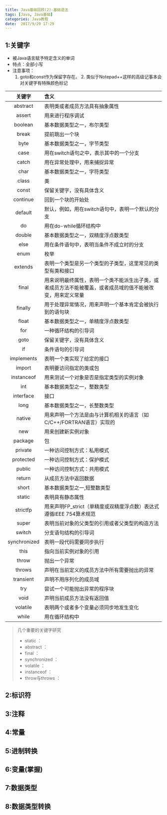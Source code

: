 ```yaml
---
title: Java基础回顾(2)-基础语法
tags: [Java, Java基础]
categories: Java教程
date:  2017/9/20 17:29
---
```

<!-- more -->
1:关键字
----------------
  + 被Java语言赋予特定含义的单词
  + 特点：全部小写
  + 注意事项：
      1. goto和const作为保留字存在。
  		2. 类似于Notepad++这样的高级记事本会对关键字有特殊颜色标记  

| 关键字  | 含义|
| :----:   | :----- |
| abstract  |表明类或者成员方法具有抽象属性   |     
| assert  |用来进行程序调试   |   
| boolean  |基本数据类型之一，布尔类型   |  
| break  |提前跳出一个块   |  
| byte  |基本数据类型之一，字节类型   |  
| case  |用在switch语句之中，表示其中的一个分支  |  
| catch  |用在异常处理中，用来捕捉异常   |  
| char  |基本数据类型之一，字符类型   |  
| class  |类   |  
| const  |保留关键字，没有具体含义   |  
| continue  |回到一个块的开始处   |  
| default  |默认，例如，用在switch语句中，表明一个默认的分支   |  
| do  |用在do-while循环结构中   |  
| double  |基本数据类型之一，双精度浮点数类型   |  
| else  |用在条件语句中，表明当条件不成立时的分支   |  
| enum  |枚举   |  
| extends  |表明一个类型是另一个类型的子类型，这里常见的类型有类和接口   |  
| final  |用来说明最终属性，表明一个类不能派生出子类，或者成员方法不能被覆盖，或者成员域的值不能被改变，用来定义常量   |     
| finally  |用于处理异常情况，用来声明一个基本肯定会被执行到的语句块   |   
| float  |基本数据类型之一，单精度浮点数类型   |  
| for  |一种循环结构的引导词   |  
| goto  |保留关键字，没有具体含义  |  
| if  |条件语句的引导词  |  
| implements  |表明一个类实现了给定的接口   |  
| import  |表明要访问指定的类或包   |  
| instanceof  |用来测试一个对象是否是指定类型的实例对象   |  
| int  |基本数据类型之一，整数类型   |  
| interface  |接口   |  
| long  |基本数据类型之一，长整数类型   |  
| native  |用来声明一个方法是由与计算机相关的语言（如C/C++/FORTRAN语言）实现的   |  
| new  |用来创建新实例对象   |  
| package  |包   |  
| private  |一种访问控制方式：私用模式   |  
| protected  |一种访问控制方式：保护模式   |
| public  |一种访问控制方式：共用模式   |     
| return  |从成员方法中返回数据   |   
| short  |基本数据类型之一,短整数类型  |  
| static  |表明具有静态属性   |  
| strictfp  |用来声明FP_strict（单精度或双精度浮点数）表达式遵循IEEE 754算术规范  |  
| super  |表明当前对象的父类型的引用或者父类型的构造方法  |  
| switch  |分支语句结构的引导词  |  
| synchronized  |表明一段代码需要同步执行   |  
| this  |指向当前实例对象的引用     |  
| throw  |抛出一个异常   |  
| throws  |声明在当前定义的成员方法中所有需要抛出的异常   |  
| transient  |声明不用序列化的成员域   |  
| try  |尝试一个可能抛出异常的程序块   |  
| void  |声明当前成员方法没有返回值   |  
| volatile  |表明两个或者多个变量必须同步地发生变化  |  
| while  |用在循环结构中   |  

> 几个重要的关键字研究
>  + static ：
>  + abstract ：
>  + final ：
>  + synchronized ：
>  + volatile ：
>  + instanceof ：
>  + throw与throws ：

2:标识符
----------------
3:注释
----------------
4:常量
----------------
5:进制转换
----------------
6:变量(掌握)
----------------
7:数据类型
----------------
8:数据类型转换
----------------
